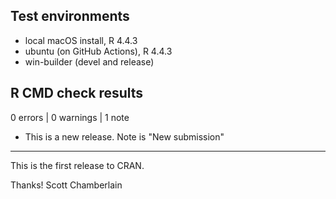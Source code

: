 ## Test environments

* local macOS install, R 4.4.3
* ubuntu (on GitHub Actions), R 4.4.3
* win-builder (devel and release)

## R CMD check results

0 errors | 0 warnings | 1 note

* This is a new release. Note is "New submission"

---

This is the first release to CRAN.

Thanks!
Scott Chamberlain
